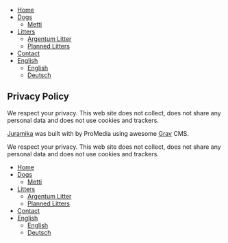 [](https://juramika.ch/en)

* [Home](https://juramika.ch/en)
* [Dogs](https://juramika.ch/en/dogs)
    * [Metti](https://juramika.ch/en/dogs/metti)
* [Litters](https://juramika.ch/en/litters)
    * [Argentum Litter](https://juramika.ch/en/litters/argentum-litter)
    * [Planned Litters](https://juramika.ch/en/litters/planned-litters)
* [Contact](https://juramika.ch/en/contact)
* [English](https://juramika.ch/en/privacy-policy)
    * [English](https://juramika.ch/en/privacy-policy)
    * [Deutsch](https://juramika.ch/de/privacy-policy)

Privacy Policy
--------------

We respect your privacy. This web site does not collect, does not share any personal data and does not use cookies and trackers.

[Juramika](http://juramika.ch/) was built with by ProMedia using awesome [Grav](https://getgrav.org/) CMS.

We respect your privacy. This web site does not collect, does not share any personal data and does not use cookies and trackers.

[](https://juramika.ch/en)

* [Home](https://juramika.ch/en)
* [Dogs](https://juramika.ch/en/dogs)
    * [Metti](https://juramika.ch/en/dogs/metti)
* [Litters](https://juramika.ch/en/litters)
    * [Argentum Litter](https://juramika.ch/en/litters/argentum-litter)
    * [Planned Litters](https://juramika.ch/en/litters/planned-litters)
* [Contact](https://juramika.ch/en/contact)
* [English](https://juramika.ch/en/privacy-policy)
    * [English](https://juramika.ch/en/privacy-policy)
    * [Deutsch](https://juramika.ch/de/privacy-policy)